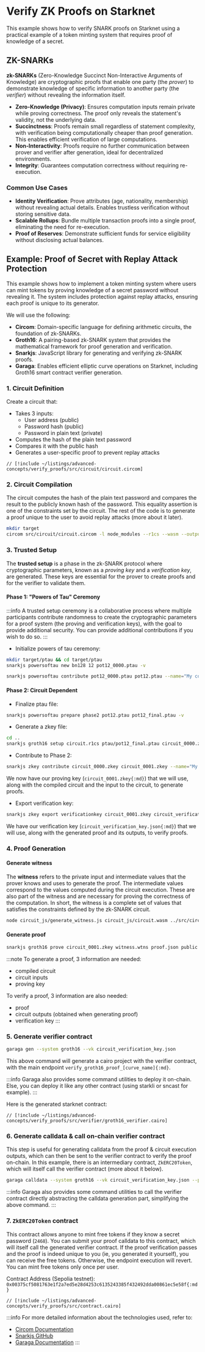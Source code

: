 # Verify ZK Proofs on Starknet

This example shows how to verify SNARK proofs on Starknet using a practical example of a token minting system that requires proof of knowledge of a secret.

## ZK-SNARKs

**zk-SNARKs** (Zero-Knowledge Succinct Non-Interactive Arguments of Knowledge) are cryptographic proofs that enable one party (the *prover*) to demonstrate knowledge of specific information to another party (the *verifier*) without revealing the information itself.

- **Zero-Knowledge (Privacy)**: Ensures computation inputs remain private while proving correctness. The proof only reveals the statement's validity, not the underlying data.
- **Succinctness**: Proofs remain small regardless of statement complexity, with verification being computationally cheaper than proof generation. This enables efficient verification of large computations.
- **Non-Interactivity**: Proofs require no further communication between prover and verifier after generation, ideal for decentralized environments.
- **Integrity**: Guarantees computation correctness without requiring re-execution.

### Common Use Cases

- **Identity Verification**: Prove attributes (age, nationality, membership) without revealing actual details. Enables trustless verification without storing sensitive data.
- **Scalable Rollups**: Bundle multiple transaction proofs into a single proof, eliminating the need for re-execution.
- **Proof of Reserves**: Demonstrate sufficient funds for service eligibility without disclosing actual balances.

## Example: Proof of Secret with Replay Attack Protection

This example shows how to implement a token minting system where users can mint tokens by proving knowledge of a secret password without revealing it. The system includes protection against replay attacks, ensuring each proof is unique to its generator.

We will use the following:
- **Circom**: Domain-specific language for defining arithmetic circuits, the foundation of zk-SNARKs.
- **Groth16**: A pairing-based zk-SNARK system that provides the mathematical framework for proof generation and verification.
- **Snarkjs**: JavaScript library for generating and verifying zk-SNARK proofs.
- **Garaga**: Enables efficient elliptic curve operations on Starknet, including Groth16 smart contract verifier generation.

### 1. Circuit Definition

Create a circuit that:
- Takes 3 inputs:
  - User address (public)
  - Password hash (public)
  - Password in plain text (private)
- Computes the hash of the plain text password
- Compares it with the public hash
- Generates a user-specific proof to prevent replay attacks

```solidity
// [!include ~/listings/advanced-concepts/verify_proofs/src/circuit/circuit.circom]
```

### 2. Circuit Compilation

The circuit computes the hash of the plain text password and compares the result to the publicly known hash of the password. This equality assertion is one of the constraints set by the circuit. The rest of the code is to generate a proof unique to the user to avoid replay attacks (more about it later).

```bash [Terminal]
mkdir target
circom src/circuit/circuit.circom -l node_modules --r1cs --wasm --output target
```

### 3. Trusted Setup

The **trusted setup** is a phase in the zk-SNARK protocol where cryptographic parameters, known as a *proving key* and a *verification key*, are generated. These keys are essential for the prover to create proofs and for the verifier to validate them.

#### Phase 1: "Powers of Tau" Ceremony

:::info
A trusted setup ceremony is a collaborative process where multiple participants contribute randomness to create the cryptographic parameters for a proof system (the proving and verification keys), with the goal to provide additional security. You can provide additional contributions if you wish to do so.
:::

- Initialize powers of tau ceremony:

```bash [Terminal]
mkdir target/ptau && cd target/ptau
snarkjs powersoftau new bn128 12 pot12_0000.ptau -v
```

```bash [Terminal]
snarkjs powersoftau contribute pot12_0000.ptau pot12.ptau --name="My contribution to part 1" -v -e="some random text for the contribution to part 1"
```

#### Phase 2: Circuit Dependent

- Finalize ptau file:

```bash [Terminal]
snarkjs powersoftau prepare phase2 pot12.ptau pot12_final.ptau -v
```

- Generate a zkey file:

```bash [Terminal]
cd ..
snarkjs groth16 setup circuit.r1cs ptau/pot12_final.ptau circuit_0000.zkey
```

- Contribute to Phase 2:

```bash [Terminal]
snarkjs zkey contribute circuit_0000.zkey circuit_0001.zkey --name="My contribution to part 2" -v -e="some random text for the contribution to part 2"
```

We now have our proving key (`circuit_0001.zkey{:md}`) that we will use, along with the compiled circuit and the input to the circuit, to generate proofs.

- Export verification key:

```bash [Terminal]
snarkjs zkey export verificationkey circuit_0001.zkey circuit_verification_key.json
```

We have our verification key (`circuit_verification_key.json{:md}`) that we will use, along with the generated proof and its outputs, to verify proofs.

### 4. Proof Generation

#### Generate witness

The **witness** refers to the private input and intermediate values that the prover knows and uses to generate the proof. The intermediate values correspond to the values computed during the circuit execution. These are also part of the witness and are necessary for proving the correctness of the computation. In short, the witness is a complete set of values that satisfies the constraints defined by the zk-SNARK circuit.

```bash [Terminal]
node circuit_js/generate_witness.js circuit_js/circuit.wasm ../src/circuit/input.json witness.wtns
```

#### Generate proof

```bash [Terminal]
snarkjs groth16 prove circuit_0001.zkey witness.wtns proof.json public.json
```

:::note
To generate a proof, 3 information are needed:
- compiled circuit
- circuit inputs
- proving key

To verify a proof, 3 information are also needed:
- proof
- circuit outputs (obtained when generating proof)
- verification key
:::

### 5. Generate verifier contract

```bash [Terminal]
garaga gen --system groth16 --vk circuit_verification_key.json
```

This above command will generate a cairo project with the verifier contract, with the main endpoint `verify_groth16_proof_[curve_name]{:md}`.

:::info
Garaga also provides some command utilities to deploy it on-chain. Else, you can deploy it like any other contract (using starkli or sncast for example).
:::

Here is the generated starknet contract:

```cairo
// [!include ~/listings/advanced-concepts/verify_proofs/src/verifier/groth16_verifier.cairo]
```

### 6. Generate calldata & call on-chain verifier contract

This step is useful for generating calldata from the proof & circuit execution outputs, which can then be sent to the verifier contract to verify the proof on-chain. In this example, there is an intermediary contract, `ZkERC20Token`, which will itself call the verifier contract (more about it below).

```bash [Terminal]
garaga calldata --system groth16 --vk circuit_verification_key.json --proof proof.json --public-inputs public.json --format starkli | xargs starkli invoke --account ~/.starkli-wallets/deployer/account.json --keystore ~/.starkli-wallets/deployer/keystore.json --network sepolia --watch 0x00375cf5081763e1f2a7ed5e28d4253c6135243385f432492dda00861ec5e58f mint_with_proof
```

:::info
Garaga also provides some command utilities to call the verifier contract directly abstracting the calldata generation part, simplifying the above command.
:::

### 7. `ZkERC20Token` contract

This contract allows anyone to mint free tokens if they know a secret password (`2468`). You can submit your proof calldata to this contract, which will itself call the generated verifier contract. If the proof verification passes and the proof is indeed unique to you (ie, you generated it yourself), you can receive the free tokens. Otherwise, the endpoint execution will revert. You can mint free tokens only once per user.

Contract Address (Sepolia testnet): `0x00375cf5081763e1f2a7ed5e28d4253c6135243385f432492dda00861ec5e58f{:md}`

```cairo
// [!include ~/listings/advanced-concepts/verify_proofs/src/contract.cairo]
```

:::info
For more detailed information about the technologies used, refer to:
- [Circom Documentation](https://docs.circom.io/)
- [Snarkjs GitHub](https://github.com/iden3/snarkjs)
- [Garaga Documentation](https://garaga.gitbook.io/garaga)
:::


